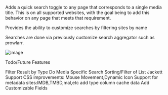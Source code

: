 Adds a quick search toggle to any page that corresponds to a single media title. This is on all supported websites, with the goal being to add this behavior on any page that meets that requirement. 

Provides the ability to customize searches by filtering sites by name

Searches are done via previously customize search aggregator such as prowlarr.



![image](https://user-images.githubusercontent.com/109320934/193980736-31fb834a-8c6d-4776-aa6f-f8a739efaa52.png)



Todo/Future Features

Filter Result by Type
Do Media Specific Search
Sorting/Filter of List
Jackett Support
CSS improvements: Mouse Movement,Dynamic Icon
Support for metadata sites:IMDB,TMBD,mal,etc
add type column
cache data
Add Customizable Fields
